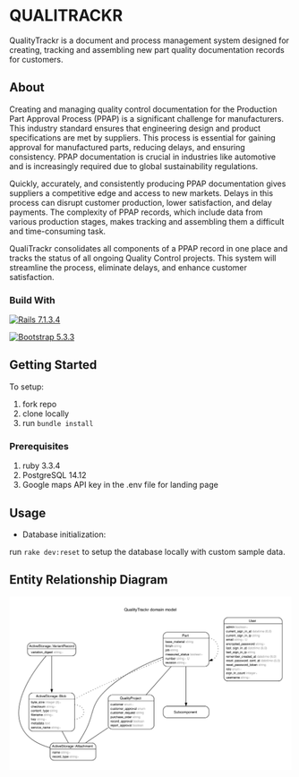 # QUALITRACKR
QualityTrackr is a document and process management system designed for creating, tracking and assembling new part quality documentation records for customers.

## About
Creating and managing quality control documentation for the Production Part Approval Process (PPAP) is a significant challenge for manufacturers. This industry standard ensures that engineering design and product specifications are met by suppliers. This process is essential for gaining approval for manufactured parts, reducing delays, and ensuring consistency. PPAP documentation is crucial in industries like automotive and is increasingly required due to global sustainability regulations.

Quickly, accurately, and consistently producing PPAP documentation gives suppliers a competitive edge and access to new markets. Delays in this process can disrupt customer production, lower satisfaction, and delay payments. The complexity of PPAP records, which include data from various production stages, makes tracking and assembling them a difficult and time-consuming task.

QualiTrackr consolidates all components of a PPAP record in one place and tracks the status of all ongoing Quality Control projects. This system will streamline the process, eliminate delays, and enhance customer satisfaction.

### Build With

[![Rails 7.1.3.4][Rails-shield]][Rails-url]

[![Bootstrap 5.3.3][Bootstrap-shield]][Bootstrap-url]

## Getting Started
To setup:
1. fork repo
2. clone locally
3. run `bundle install`

### Prerequisites
1. ruby 3.3.4
2. PostgreSQL 14.12
3. Google maps API key in the .env file for landing page


## Usage
* Database initialization:

run `rake dev:reset` to setup the database locally with custom sample data.

## Entity Relationship Diagram
![Diagram](/app/assets/images/erd.png)







<!-- MARKDIWN KINKS & IMAGES -->
[Rails-shield]: https://img.shields.io/badge/Ruby_on_rails-D30001?style=for-the-badge&logo=rubyonrails&logoColor=white
[Rails-url]: https://rubyonrails.org/

[Bootstrap-shield]: https://img.shields.io/badge/Bootstrap-563D7C?style=for-the-badge&logo=bootstrap&logoColor=white
[Bootstrap-url]: https://getbootstrap.com